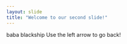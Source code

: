 ```yaml
---
layout: slide
title: "Welcome to our second slide!"
---
```

baba blackship
Use the left arrow to go back!
